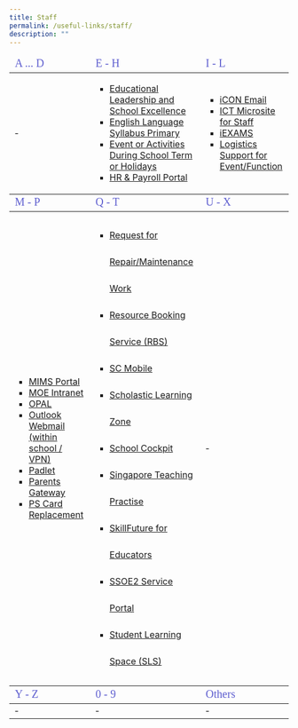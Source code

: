 ```yaml
---
title: Staff
permalink: /useful-links/staff/
description: ""
---
```

<table >
<!--Header #1-------------------------------------------------------------------------------->
<thead>
	<tr>
		<td style="color:rgb(94,94,207); font-size:20px; font-family:impact">A ... D</td>
		<td style="color:rgb(94,94,207); font-size:20px; font-family:impact">E - H</td>
		<td style="color:rgb(94,94,207); font-size:20px; font-family:impact">I - L</td>
	</tr>
</thead>
<tbody>
	<tr>
		<td>-</td>
		<td>
			<ul style="list-style-type:square">
						<li><a href = "https://idm.opal2.moe.edu.sg/account/login?returnUrl=%2Fconnect%2Fauthorize%2Fcallback%3Fclient_id%3Dcsl%26response_type%3Dcode%26redirect_uri%3Dhttps%253A%252F%252Fwww.opal2.moe.edu.sg%252Fcsl%252Fuser%252Fauth%252Fexternal%253Fauthclient%253DIdM%26xoauth_displayname%3DOPAL2.0%26scope%3Dopenid%2520profile%2520cxDomainInternalApi%2520offline_access%26state%3De3c97ca0443a65b9e6029fdc06b5949de82cc69bd2deed5070427f30d98b11d8" target = "_blank">Educational Leadership and School Excellence</a></li>
					<li><a href = "https://idm.opal2.moe.edu.sg/account/login?returnUrl=%2Fconnect%2Fauthorize%2Fcallback%3Fclient_id%3Dcsl%26response_type%3Dcode%26redirect_uri%3Dhttps%253A%252F%252Fwww.opal2.moe.edu.sg%252Fcsl%252Fuser%252Fauth%252Fexternal%253Fauthclient%253DIdM%26xoauth_displayname%3DOPAL2.0%26scope%3Dopenid%2520profile%2520cxDomainInternalApi%2520offline_access%26state%3D3726dc35705b06ad97120d97e218a20480b09c15265164b9ea46578cb963a15f" target = "_blank">English Language Syllabus Primary</a></li>
				<li><a href = "https://docs.google.com/forms/d/e/1FAIpQLSe7SOVBtTmhq0UQMUAE2yHiv8syp_wHzFlNfB6R2-xVf0KMDw/viewform" target = "_blank">Event or Activities During School Term or Holidays</a></li>
				<li><a href = "https://www.hrp.gov.sg" target = "_blank">HR & Payroll Portal</li>
			</ul>
		</td>
		<td>
			<ul style="list-style-type:square">
				<li><a href = "https://icon.moe.edu.sg/" target = "_blank">iCON Email</a></li>
				<li><a href = "https://sites.google.com/moe.edu.sg/pps-epedagogy-and-ict-tools-sh/school-cockpit-matters" target = "_blank">ICT Microsite for Staff</a></li>
				<li><a href = "https://iexams.seab.gov.sg" target = "_blank">iEXAMS</a></li>
				<li><a href = "https://docs.google.com/forms/u/0/d/e/1FAIpQLSeXzijlqP1NRVQ9i3o5au1D5TVlG4879dKrVTYz8J_bcpxAYg/formrestricted#start=openform" target = "_blank">Logistics Support for Event/Function</a></li>
			</ul>
		</td>
	</tr>
	</tbody>
<!--Header #2-------------------------------------------------------------------------------->
<thead>
	<tr>
		<td style="color:rgb(94,94,207); font-size:20px; font-family:impact">M - P</td>
		<td style="color:rgb(94,94,207); font-size:20px; font-family:impact">Q - T</td>
		<td style="color:rgb(94,94,207); font-size:20px; font-family:impact">U - X</td>
	</tr>
</thead>
<tbody>
	<tr>
		<td><ul style="list-style-type:square">
			<li><a href = "https://idp.mims.moe.gov.sg" target = "_blank">MIMS Portal</a></li>
			<li><a href = "https://intranet.moe.gov.sg/Pages/Home.aspx" target = "_blank">MOE Intranet</a></li>
			<li><a href = "https://www.opal2.moe.edu.sg/app/learner" target = "_blank">OPAL</a></li>
			<li><a href = "http://schools.gov.sg/owa/auth/logon.aspx" target = "_blank">Outlook Webmail (within school / VPN)</a></li>
		<li><a href = "https://punggolpri.padlet.org/auth/login" target = "_blank">Padlet</a></li>
		<li><a href = "https://pg.moe.edu.sg/" target = "_blank">Parents Gateway</a></li>
		<li><a href="https://form.gov.sg/5efbeadcd65ea300118041a7" target = "_blank">PS Card Replacement</a></li></ul></td>
		<td><ul style="list-style-type:square; line-height:3">
				<li><a href = "https://docs.google.com/forms/u/0/d/e/1FAIpQLSf3O6N7LwnGCsK7QUAAAK4Iaa7ltrQXIvntLElhfRJpkOS7aA/formrestricted" target = "_blank">Request for Repair/Maintenance Work</a></li>
				<li><a href = "https://rbs.avero-tech.com/" target = "_blank">Resource Booking Service (RBS)</a></li>
				<li><a href = "https://scmobile.moe.edu.sg/home" target = "_blank">SC Mobile</a></li>
				<li><a href = "https://slz02.scholasticlearningzone.com/resources/dp-int/dist/#/login3/SGPDT3K" target = "_blank">Scholastic Learning Zone</a></li>
				<li><a href = "https://schoolcockpit.moe.gov.sg/" target = "_blank">School Cockpit</a></li>
				<li><a href = "https://go.gov.sg/stpwiki" target = "_blank">Singapore Teaching Practise </a></li>
				<li><a href = "https://idm.opal2.moe.edu.sg/account/login?returnUrl=%2Fconnect%2Fauthorize%2Fcallback%3Fclient_id%3Dcsl%26response_type%3Dcode%26redirect_uri%3Dhttps%253A%252F%252Fwww.opal2.moe.edu.sg%252Fcsl%252Fuser%252Fauth%252Fexternal%253Fauthclient%253DIdM%26xoauth_displayname%3DOPAL2.0%26scope%3Dopenid%2520profile%2520cxDomainInternalApi%2520offline_access%26state%3D7f9f409da91aa05df58fd89c3edf38c3bf11cb5d3e1f9796a244538d0736f468" target = "_blank">SkillFuture for Educators</a></li>
				<li><a href = "https://ssoe2.moe.edu.sg/" target = "_blank">SSOE2 Service Portal</a></li>
				<li><a href = "https://www.learning.moe.edu.sg/sls/index.html" target = "_blank">Student Learning Space (SLS)</a></li></ul></td>
		<td>-</td>
	</tr>
	</tbody>
<!--Header #3-------------------------------------------------------------------------------->
<thead><tr>
		<td style="color:rgb(94,94,207); font-size:20px; font-family:impact">Y - Z</td>
		<td style="color:rgb(94,94,207); font-size:20px; font-family:impact">0 - 9</td>
		<td style="color:rgb(94,94,207); font-size:20px; font-family:impact">Others</td>
	</tr></thead>
<tbody>
	<tr>
		<td>-</td>
		<td>-</td>
		<td>-</td>
	</tr>
	</tbody>
</table>